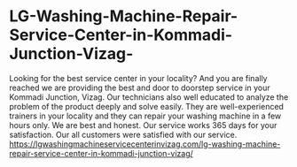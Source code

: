 # LG-Washing-Machine-Repair-Service-Center-in-Kommadi-Junction-Vizag-
Looking for the best service center in your locality? And you are finally reached we are providing the best and door to doorstep service in your Kommadi Junction, Vizag. Our technicians also well educated to analyze the problem of the product deeply and solve easily. They are well-experienced trainers in your locality and they can repair your washing machine in a few hours only. We are best and honest. Our service works 365 days for your satisfaction. Our all customers were satisfied with our service.  https://lgwashingmachineservicecenterinvizag.com/lg-washing-machine-repair-service-center-in-kommadi-junction-vizag/
